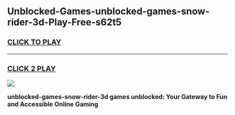 
## Unblocked-Games-unblocked-games-snow-rider-3d-Play-Free-s62t5
<h3>
<a href="https://premium76.site?title=unblocked-games-snow-rider-3d&ref=21A">CLICK TO PLAY</a></h3>
<hr>

<h3>
<a href="https://premium76.site?title=unblocked-games-snow-rider-3d&ref=21A">CLICK 2 PLAY</a>
  
</h3>

<a href="https://premium76.site?title=unblocked-games-snow-rider-3d&ref=21A"><img src="https://clearcache.store/games.png"></a>


**unblocked-games-snow-rider-3d games unblocked: Your Gateway to Fun and Accessible Online Gaming**
